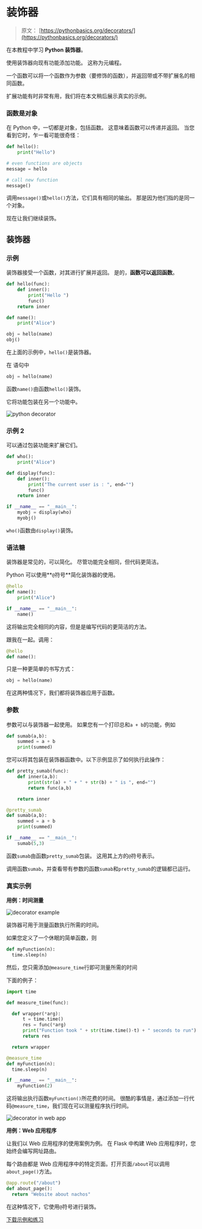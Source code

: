 # 装饰器

> 原文： [https://pythonbasics.org/decorators/](https://pythonbasics.org/decorators/)

在本教程中学习 **Python 装饰器**。

使用装饰器向现有功能添加功能。 这称为元编程。

一个函数可以将一个函数作为参数（要修饰的函数），并返回带或不带扩展名的相同函数。

扩展功能有时非常有用，我们将在本文稍后展示真实的示例。



### 函数是对象

在 Python 中，一切都是对象，包括函数。 这意味着函数可以传递并返回。 当您看到它时，乍一看可能很奇怪：

```py
def hello():
    print("Hello")

# even functions are objects
message = hello

# call new function
message()

```

调用`message()`或`hello()`方法，它们具有相同的输出。 那是因为他们指的是同一个对象。

现在让我们继续装饰。

## 装饰器

### 示例

装饰器接受一个函数，对其进行扩展并返回。 是的，**函数可以返回函数**。

```py
def hello(func):
    def inner():
        print("Hello ")
		func()
    return inner

def name():
    print("Alice")

obj = hello(name)
obj()

```

在上面的示例中，`hello()`是装饰器。

在
语句中

```py
obj = hello(name)

```

函数`name()`由函数`hello()`装饰。

它将功能包装在另一个功能中。

![python decorator](img/57fb7912dc28c38162a13f0cba302365.jpg)

### 示例 2

可以通过包装功能来扩展它们。

```py
def who():
    print("Alice")

def display(func):
    def inner():
        print("The current user is : ", end="")
        func()
    return inner

if __name__ == "__main__":
    myobj = display(who)
    myobj()

```

`who()`函数由`display()`装饰。

### 语法糖

装饰器是常见的，可以简化。 尽管功能完全相同，但代码更简洁。

Python 可以使用**`@`符号**简化装饰器的使用。

```py
@hello
def name():
    print("Alice")

if __name__ == "__main__":
    name()

```

这将输出完全相同的内容，但是是编写代码的更简洁的方法。

跟我在一起。调用：

```py
@hello
def name():

```

只是一种更简单的书写方式：

```py
obj = hello(name)

```

在这两种情况下，我们都将装饰器应用于函数。

### 参数

参数可以与装饰器一起使用。 如果您有一个打印总和`a + b`的功能，例如

```py
def sumab(a,b):
    summed = a + b
    print(summed)

```

您可以将其包装在装饰器函数中。以下示例显示了如何执行此操作：

```py
def pretty_sumab(func):
    def inner(a,b):
        print(str(a) + " + " + str(b) + " is ", end="")
        return func(a,b)

    return inner

@pretty_sumab
def sumab(a,b):
    summed = a + b
    print(summed)

if __name__ == "__main__":
    sumab(5,3)

```

函数`sumab`由函数`pretty_sumab`包装。 这用其上方的`@`符号表示。

调用函数`sumab`，并查看带有参数的函数`sumab`和`pretty_sumab`的逻辑都已运行。

### 真实示例

**用例：时间测量**

![decorator example](img/8292ea0593c00b16347673105d653bcc.jpg)

装饰器可用于测量函数执行所需的时间。

如果您定义了一个休眠的简单函数，则

```py
def myFunction(n):
  time.sleep(n)

```

然后，您只需添加`@measure_time`行即可测量所需的时间

下面的例子：

```py
import time

def measure_time(func):

  def wrapper(*arg):
      t = time.time()
      res = func(*arg)
      print("Function took " + str(time.time()-t) + " seconds to run")
      return res

  return wrapper

@measure_time
def myFunction(n):
  time.sleep(n)

if __name__ == "__main__":
    myFunction(2)

```

这将输出执行函数`myFunction()`所花费的时间。 很酷的事情是，通过添加一行代码`@measure_time`，我们现在可以测量程序执行时间。

![decorator in web app](img/5ec64e3c0ecbb2c70baadd00712318da.jpg)

**用例：Web 应用程序**

让我们以 Web 应用程序的使用案例为例。 在 Flask 中构建 Web 应用程序时，您始终会编写网址路由。

每个路由都是 Web 应用程序中的特定页面。打开页面`/about`可以调用`about_page()`方法。

```py
@app.route("/about")
def about_page():
  return "Website about nachos"

```

在这种情况下，它使用`@`符号进行装饰。

[下载示例和练习](https://gum.co/dcsp)